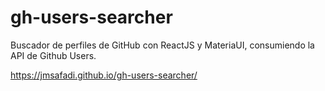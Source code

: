 # gh-users-searcher
Buscador de perfiles de GitHub con ReactJS y MateriaUI, consumiendo la API de Github Users.

https://jmsafadi.github.io/gh-users-searcher/
